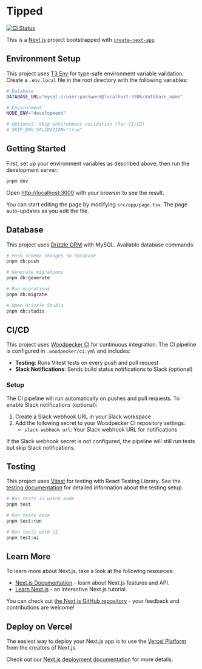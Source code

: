 # Tipped

[![CI Status](https://woodpecker.i258.net/api/badges/2/status.svg)](https://woodpecker.i258.net/repos/2)

This is a [Next.js](https://nextjs.org) project bootstrapped with [`create-next-app`](https://nextjs.org/docs/app/api-reference/cli/create-next-app).

## Environment Setup

This project uses [T3 Env](https://env.t3.gg/) for type-safe environment variable validation. Create a `.env.local` file in the root directory with the following variables:

```bash
# Database
DATABASE_URL="mysql://user:password@localhost:3306/database_name"

# Environment
NODE_ENV="development"

# Optional: Skip environment validation (for CI/CD)
# SKIP_ENV_VALIDATION="true"
```

## Getting Started

First, set up your environment variables as described above, then run the development server:

```bash
pnpm dev
```

Open [http://localhost:3000](http://localhost:3000) with your browser to see the result.

You can start editing the page by modifying `src/app/page.tsx`. The page auto-updates as you edit the file.

## Database

This project uses [Drizzle ORM](https://orm.drizzle.team/) with MySQL. Available database commands:

```bash
# Push schema changes to database
pnpm db:push

# Generate migrations
pnpm db:generate

# Run migrations
pnpm db:migrate

# Open Drizzle Studio
pnpm db:studio
```

## CI/CD

This project uses [Woodpecker CI](https://woodpecker-ci.org/) for continuous integration. The CI pipeline is configured in `.woodpecker/ci.yml` and includes:

- **Testing**: Runs Vitest tests on every push and pull request
- **Slack Notifications**: Sends build status notifications to Slack (optional)

### Setup

The CI pipeline will run automatically on pushes and pull requests. To enable Slack notifications (optional):

1. Create a Slack webhook URL in your Slack workspace
2. Add the following secret to your Woodpecker CI repository settings:
   - `slack-webhook-url`: Your Slack webhook URL for notifications

If the Slack webhook secret is not configured, the pipeline will still run tests but skip Slack notifications.

## Testing

This project uses [Vitest](https://vitest.dev/) for testing with React Testing Library. See the [testing documentation](src/tests/README.md) for detailed information about the testing setup.

```bash
# Run tests in watch mode
pnpm test

# Run tests once
pnpm test:run

# Run tests with UI
pnpm test:ui
```

## Learn More

To learn more about Next.js, take a look at the following resources:

- [Next.js Documentation](https://nextjs.org/docs) - learn about Next.js features and API.
- [Learn Next.js](https://nextjs.org/learn) - an interactive Next.js tutorial.

You can check out [the Next.js GitHub repository](https://github.com/vercel/next.js) - your feedback and contributions are welcome!

## Deploy on Vercel

The easiest way to deploy your Next.js app is to use the [Vercel Platform](https://vercel.com/new?utm_medium=default-template&filter=next.js&utm_source=create-next-app&utm_campaign=create-next-app-readme) from the creators of Next.js.

Check out our [Next.js deployment documentation](https://nextjs.org/docs/app/building-your-application/deploying) for more details.
